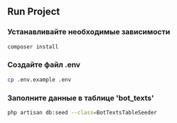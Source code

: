 ## Run Project

### Устанавливайте необходимые зависимости

```bash
composer install
```

### Создайте файл .env

```bash
cp .env.example .env
```

### Заполните данные в таблице 'bot_texts'

```bash
php artisan db:seed --class=BotTextsTableSeeder
```
